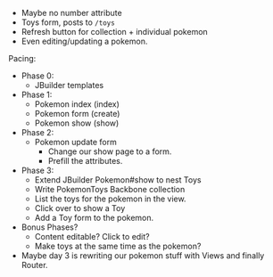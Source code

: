 * Maybe no number attribute
* Toys form, posts to `/toys`
* Refresh button for collection + individual pokemon
* Even editing/updating a pokemon.

Pacing:

* Phase 0:
    * JBuilder templates
* Phase 1:
    * Pokemon index (index)
    * Pokemon form (create)
    * Pokemon show (show)
* Phase 2:
    * Pokemon update form
        * Change our show page to a form.
        * Prefill the attributes.
* Phase 3:
    * Extend JBuilder Pokemon#show to nest Toys
    * Write PokemonToys Backbone collection
    * List the toys for the pokemon in the view.
    * Click over to show a Toy
    * Add a Toy form to the pokemon.
* Bonus Phases?
    * Content editable? Click to edit?
    * Make toys at the same time as the pokemon?
* Maybe day 3 is rewriting our pokemon stuff with Views and finally
  Router.
